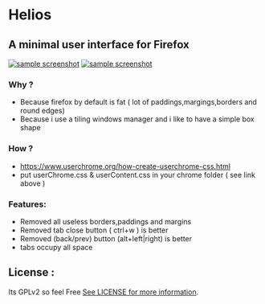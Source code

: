 # Helios
## A minimal user interface for Firefox

[![sample screenshot](https://raw.githubusercontent.com/toufikbelouadah/Helios/master/screenshot.png)](https://raw.githubusercontent.com/toufikbelouadah/Helios/master/screenshot1.png)
[![sample screenshot](https://raw.githubusercontent.com/toufikbelouadah/Helios/master/screenshot.png)](https://raw.githubusercontent.com/toufikbelouadah/Helios/master/screenshot.png)

### Why ?
* Because firefox by default is fat ( lot of paddings,margings,borders and round edges)
* Because i use a tiling windows manager and i like to have a simple box shape

### How ?
* https://www.userchrome.org/how-create-userchrome-css.html
* put userChrome.css & userContent.css in your chrome folder ( see link above )

### Features:
* Removed all useless borders,paddings and margins
* Removed tab close button ( ctrl+w ) is better
* Removed (back/prev) button (alt+left|right) is better
* tabs occupy all space 

## License :
Its GPLv2 so feel Free [See LICENSE for more information](https://github.com/toufikbelouadah/Helios/blob/master/LICENSE).
